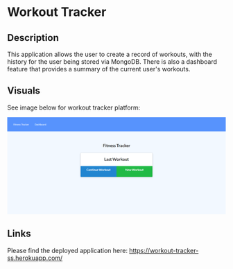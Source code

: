 # Workout Tracker

## Description

This application allows the user to create a record of workouts, with the history for the user being stored via MongoDB. There is also a dashboard feature that provides a summary of the current user's workouts.

## Visuals

See image below for workout tracker platform:

![The final webpage should appear from this image](./public/images/webpage-example.PNG)

## Links

Please find the deployed application here: https://workout-tracker-ss.herokuapp.com/
